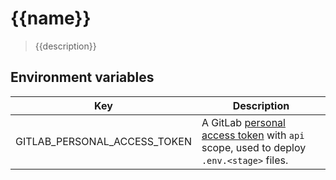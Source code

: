 # {{name}}

> {{description}}

## Environment variables

| Key                          | Description                                                                                                                                |
| ---------------------------- | ------------------------------------------------------------------------------------------------------------------------------------------ |
| GITLAB_PERSONAL_ACCESS_TOKEN | A GitLab [personal access token](https://gitlab.com/profile/personal_access_tokens) with `api` scope, used to deploy `.env.<stage>` files. |
